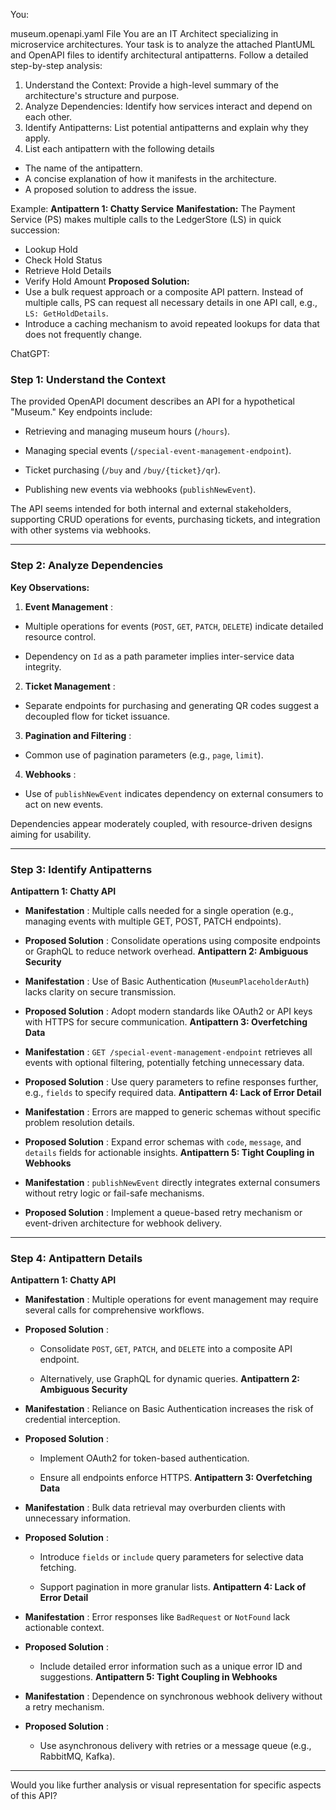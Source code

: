 
You: 

museum.openapi.yaml
File
You are an IT Architect specializing in microservice architectures. Your task is to analyze the attached PlantUML and OpenAPI files to identify architectural antipatterns. 
Follow a detailed step-by-step analysis:

1. Understand the Context: Provide a high-level summary of the architecture's structure and purpose.
2. Analyze Dependencies: Identify how services interact and depend on each other.
3. Identify Antipatterns: List potential antipatterns and explain why they apply.
4. List each antipattern with the following details
 * The name of the antipattern.
 * A concise explanation of how it manifests in the architecture.
 * A proposed solution to address the issue.
 
Example:
**Antipattern 1: Chatty Service** 
**Manifestation:** 
The Payment Service (PS) makes multiple calls to the LedgerStore (LS) in quick succession:
- Lookup Hold
- Check Hold Status
- Retrieve Hold Details
- Verify Hold Amount
**Proposed Solution:**  
- Use a bulk request approach or a composite API pattern. Instead of multiple calls, PS can request all necessary details in one API call, e.g., `LS: GetHoldDetails`.
- Introduce a caching mechanism to avoid repeated lookups for data that does not frequently change.

ChatGPT: 

### Step 1: Understand the Context 

The provided OpenAPI document describes an API for a hypothetical "Museum." Key endpoints include:
 
- Retrieving and managing museum hours (`/hours`).
 
- Managing special events (`/special-event-management-endpoint`).
 
- Ticket purchasing (`/buy` and `/buy/{ticket}/qr`).
 
- Publishing new events via webhooks (`publishNewEvent`).

The API seems intended for both internal and external stakeholders, supporting CRUD operations for events, purchasing tickets, and integration with other systems via webhooks.


---


### Step 2: Analyze Dependencies 
**Key Observations:**  
1. **Event Management** : 
  - Multiple operations for events (`POST`, `GET`, `PATCH`, `DELETE`) indicate detailed resource control.
 
  - Dependency on `Id` as a path parameter implies inter-service data integrity.
 
2. **Ticket Management** :
  - Separate endpoints for purchasing and generating QR codes suggest a decoupled flow for ticket issuance.
 
3. **Pagination and Filtering** : 
  - Common use of pagination parameters (e.g., `page`, `limit`).
 
4. **Webhooks** : 
  - Use of `publishNewEvent` indicates dependency on external consumers to act on new events.

Dependencies appear moderately coupled, with resource-driven designs aiming for usability.


---


### Step 3: Identify Antipatterns 
**Antipattern 1: Chatty API**  
- **Manifestation** : Multiple calls needed for a single operation (e.g., managing events with multiple GET, POST, PATCH endpoints).
 
- **Proposed Solution** : Consolidate operations using composite endpoints or GraphQL to reduce network overhead.
**Antipattern 2: Ambiguous Security**  
- **Manifestation** : Use of Basic Authentication (`MuseumPlaceholderAuth`) lacks clarity on secure transmission.
 
- **Proposed Solution** : Adopt modern standards like OAuth2 or API keys with HTTPS for secure communication.
**Antipattern 3: Overfetching Data**  
- **Manifestation** : `GET /special-event-management-endpoint` retrieves all events with optional filtering, potentially fetching unnecessary data.
 
- **Proposed Solution** : Use query parameters to refine responses further, e.g., `fields` to specify required data.
**Antipattern 4: Lack of Error Detail**  
- **Manifestation** : Errors are mapped to generic schemas without specific problem resolution details.
 
- **Proposed Solution** : Expand error schemas with `code`, `message`, and `details` fields for actionable insights.
**Antipattern 5: Tight Coupling in Webhooks**  
- **Manifestation** : `publishNewEvent` directly integrates external consumers without retry logic or fail-safe mechanisms.
 
- **Proposed Solution** : Implement a queue-based retry mechanism or event-driven architecture for webhook delivery.


---


### Step 4: Antipattern Details 
**Antipattern 1: Chatty API**  
- **Manifestation** : Multiple operations for event management may require several calls for comprehensive workflows.
 
- **Proposed Solution** : 
  - Consolidate `POST`, `GET`, `PATCH`, and `DELETE` into a composite API endpoint.

  - Alternatively, use GraphQL for dynamic queries.
**Antipattern 2: Ambiguous Security**  
- **Manifestation** : Reliance on Basic Authentication increases the risk of credential interception.
 
- **Proposed Solution** :
  - Implement OAuth2 for token-based authentication.

  - Ensure all endpoints enforce HTTPS.
**Antipattern 3: Overfetching Data**  
- **Manifestation** : Bulk data retrieval may overburden clients with unnecessary information.
 
- **Proposed Solution** : 
  - Introduce `fields` or `include` query parameters for selective data fetching.

  - Support pagination in more granular lists.
**Antipattern 4: Lack of Error Detail**  
- **Manifestation** : Error responses like `BadRequest` or `NotFound` lack actionable context.
 
- **Proposed Solution** :
  - Include detailed error information such as a unique error ID and suggestions.
**Antipattern 5: Tight Coupling in Webhooks**  
- **Manifestation** : Dependence on synchronous webhook delivery without a retry mechanism.
 
- **Proposed Solution** :
  - Use asynchronous delivery with retries or a message queue (e.g., RabbitMQ, Kafka).


---


Would you like further analysis or visual representation for specific aspects of this API?

